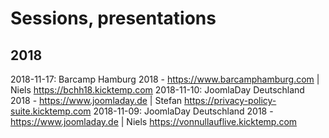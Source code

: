# Sessions, presentations
## 2018
2018-11-17: Barcamp Hamburg 2018 - https://www.barcamphamburg.com | Niels https://bchh18.kicktemp.com
2018-11-10: JoomlaDay Deutschland 2018 - https://www.joomladay.de | Stefan https://privacy-policy-suite.kicktemp.com
2018-11-09: JoomlaDay Deutschland 2018 - https://www.joomladay.de | Niels https://vonnullauflive.kicktemp.com
